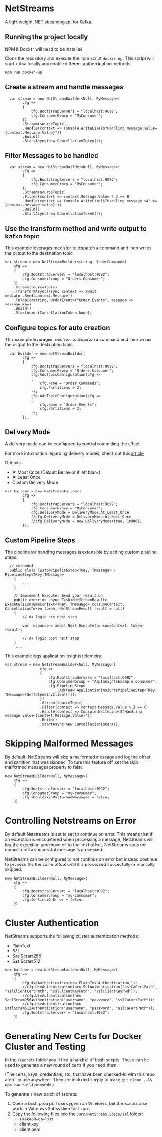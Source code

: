 # NetStreams

A light weight .NET streaming api for Kafka.

## Running the project locally

NPM & Docker will need to be installed.

Clone the repository and execute the npm script `docker-up`.  This script will start kafka locally and enable different authentication methods.

```
npm run docker-up
```

## Create a stream and handle messages

``` .net
  var stream = new NetStreamBuilder<Null, MyMessage>(
        cfg =>
        {
            cfg.BootstrapServers = "localhost:9092";
            cfg.ConsumerGroup = "MyConsumer";
        })
        .Stream(sourceTopic)
        .Handle(context => Console.WriteLine($"Handling message value={context.Message.Value}"))
        .Build()
        .StartAsync(new CancellationToken());
```

## Filter Messages to be handled


``` .net
  var stream = new NetStreamBuilder<Null, MyMessage>(
        cfg =>
        {
            cfg.BootstrapServers = "localhost:9092";
            cfg.ConsumerGroup = "MyConsumer";
        })
        .Stream(sourceTopic)
        .Filter(context => context.Message.Value % 3 == 0)
        .Handle(context => Console.WriteLine($"Handling message value={context.Message.Value}"))
        .Build()
        .StartAsync(new CancellationToken());
```


## Use the transform method and write output to kafka topic

This example leverages mediator to dispatch a command and then writes the output to the destination topic

```
var stream = new NetStreamBuilder<string, OrderCommand>(
    cfg =>
    {
        cfg.BootstrapServers = "localhost:9092";
        cfg.ConsumerGroup = "Orders.Consumer";
    })
    .Stream(sourceTopic)
    .TransformAsync(async context => await mediator.Send(context.Message))
    .ToTopic<string, OrderEvent>("Order.Events", message => message.Key)
    .Build()
    .StartAsync(CancellationToken.None);
```


## Configure topics for auto creation

This example leverages mediator to dispatch a command and then writes the output to the destination topic

```
  var builder = new NetStreamBuilder(
        cfg =>
        {
            cfg.BootstrapServers = "localhost:9092";
            cfg.ConsumerGroup = "Orders.Consumer";
            cfg.AddTopicConfiguration(cfg =>
            {
                cfg.Name = "Order.Commands";
                cfg.Partitions = 2;
            });
            cfg.AddTopicConfiguration(cfg =>
            {
                cfg.Name = "Order.Events";
                cfg.Partitions = 2;
            });
        });
```

## Delivery Mode

A delivery mode can be configured to control committing the offset.

For more information regarding delivery modes, check out this [article](https://dzone.com/articles/kafka-clients-at-most-once-at-least-once-exactly-o)

Options:
- At Most Once (Default Behavior if left blank)
- At Least Once
- Custom Delivery Mode

```  
var builder = new NetStreamBuilder(
        cfg =>
        {
            cfg.BootstrapServers = "localhost:9092";
            cfg.ConsumerGroup = "MyConsumer";
            cfg.DeliveryMode = DeliveryMode.At_Least_Once
            //cfg.DeliveryMode = DeliveryMode.At_Most_Once
            //cfg.DeliveryMode = new DeliveryMode(true, 10000);
        });
```

## Custom Pipeline Steps

The pipeline for handling messages is extensible by adding custom pipeline steps.

```
  // extended
  public class CustomPipelineStep<TKey, TMessage> : PipelineStep<TKey,TMessage>
    {
        ...
    }

    // Implement Execute. Send your result on 
    public override async Task<NetStreamResult> Execute(IConsumeContext<TKey, TMessage> consumeContext, CancellationToken token, NetStreamResult result = null)
    {
        // do logic pre next step
        
        var response = await Next.Execute(consumeContext, token, result);

        // do logic post next step 
    }
     ...
```

This example logs application insights telemetry.

```
var stream = new NetStreamBuilder<Null, MyMessage>(
                cfg =>
                {
                    cfg.BootstrapServers = "localhost:9092";
                    cfg.ConsumerGroup = "AppInsightsExample.Consumer";
                    cfg.PipelineSteps
                        .Add(new ApplicationInsightsPipelineStep<TKey, TMessage>(GetTelemetryClient()));
                })
                .Stream(sourceTopic)
                .Filter(context => context.Message.Value % 3 == 0)
                .Handle(context => Console.WriteLine($"Handling message value={context.Message.Value}"))
                .Build()
                .StartAsync(new CancellationToken());
```


# Skipping Malformed Messages

By default, NetStreams will skip a malformed message and log the offset and partition that was skipped.  To turn this feature off, set the skip malformed messages property to false

```
new NetStreamBuilder<Null, MyMessage>(
    cfg =>
    {
        cfg.BootstrapServers = "localhost:9092";
        cfg.ConsumerGroup = "my-consumer";
        cfg.ShouldSkipMalformedMessages = false;
    })
```

# Controlling Netstreams on Error

By default Netstreams is set to set to continue on error.  This means that if an exception is encountered when processing a message, Netstreams will log the exception and move on to the next offset. NetStreams does not commit until a successful message is processed.

NetStreams can be configured to *not* continue on error but instead continue to process the the same offset until it is processed succesfully or manually skipped.

```
new NetStreamBuilder<Null, MyMessage>(
    cfg =>
    {
        cfg.BootstrapServers = "localhost:9092";
        cfg.ConsumerGroup = "my-consumer";
        cfg.ContinueOnError = false;
    })
```

# Cluster Authentication
NetStreams supports the following cluster authentication methods:
- PlainText
- SSL
- SaslScram256
- SaslScram512

```
var builder = new NetStreamBuilder<Null, MyMessage>(
    cfg =>
    {
        cfg.UseAuthentication(new PlainTextAuthentication());
        //cfg.UseAuthentication(new SslAuthentication("sslCaCertPath", "sslClientCertPath", "sslClientKeyPath", "sslClientKeyPwd"));
        //cfg.UseAuthentication(new SaslScram256Authentication("username", "password", "sslCaCertPath"));
        //cfg.UseAuthentication(new SaslScram512Authentication("username", "password", "sslCaCertPath"));
        cfg.BootstrapServers = "localhost:9092";
    })
```

# Generating New Certs for Docker Cluster and Testing

In the ``/secrets`` folder you'll find a handful of bash scripts.  These can be used to generate a new round of certs if you need them.

(The certs, keys, credentials, etc. that have been checked-in with this repo aren't in use anywhere.  They are included simply to make  ``git clone . && npm run build`` possible.)

To generate a new batch of secrets:
1. Open a bash prompt.  I use cygwin on Windows, but the scripts also work in Windows Subsystem for Linux.
2. Copy the following files into the ``/src/NetStream.Specs/ssl`` folder:
    * snakeoil-ca-1.crt
    * client.key
    * client.pem
